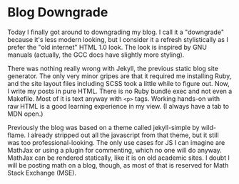 # Blog Downgrade

Today I finally got around to downgrading my blog. I call it a
\"downgrade\" because it\'s less modern looking, but I consider it a
refresh stylistically as I prefer the \"old internet\" HTML 1.0 look.
The look is inspired by GNU manuals (actually, the GCC docs have
slightly more styling).

There was nothing really wrong with Jekyll, the previous static blog
site generator. The only very minor gripes are that it required me
installing Ruby, and the site layout files including SCSS took a little
while to figure out. Now, I write my posts in pure HTML. There is no
Ruby bundle exec and not even a Makefile. Most of it is text anyway with
`<p>` tags. Working hands-on with raw HTML is a good learning experience
in my view. (I always have a tab to MDN open.)

Previously the blog was based on a theme called jekyll-simple by
wild-flame. I already stripped out all the javascript from that theme,
but it still was too professional-looking. The only use cases for JS I
can imagine are MathJax or using a plugin for commenting, which no one
will do anyway. MathJax can be rendered statically, like it is on old
academic sites. I doubt I will be posting math on a blog, though, as
most of that is reserved for Math Stack Exchange (MSE).
